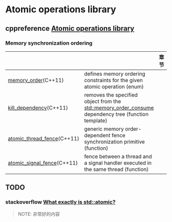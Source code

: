 # Atomic operations library



## cppreference [Atomic operations library](https://en.cppreference.com/w/cpp/atomic)

### Memory synchronization ordering



|                                                              |                                                              | 章节 |
| ------------------------------------------------------------ | ------------------------------------------------------------ | ---- |
| [memory_order](https://en.cppreference.com/w/cpp/atomic/memory_order)(C++11) | defines memory ordering constraints for the given atomic operation (enum) |      |
| [kill_dependency](https://en.cppreference.com/w/cpp/atomic/kill_dependency)(C++11) | removes the specified object from the [std::memory_order_consume](https://en.cppreference.com/w/cpp/atomic/memory_order) dependency tree (function template) |      |
| [atomic_thread_fence](https://en.cppreference.com/w/cpp/atomic/atomic_thread_fence)(C++11) | generic memory order-dependent fence synchronization primitive (function) |      |
| [atomic_signal_fence](https://en.cppreference.com/w/cpp/atomic/atomic_signal_fence)(C++11) | fence between a thread and a signal handler executed in the same thread (function) |      |

## TODO

### stackoverflow [What exactly is std::atomic?](https://stackoverflow.com/questions/31978324/what-exactly-is-stdatomic)

> NOTE: 非常好的内容




